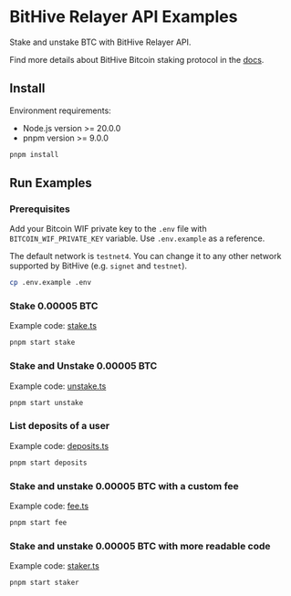 # BitHive Relayer API Examples

Stake and unstake BTC with BitHive Relayer API.

Find more details about BitHive Bitcoin staking protocol in the [docs](https://docs.bithive.fi/introduction/bitcoin-staking).

## Install

Environment requirements:

- Node.js version >= 20.0.0
- pnpm version >= 9.0.0

```bash
pnpm install
```

## Run Examples

### Prerequisites

Add your Bitcoin WIF private key to the `.env` file with `BITCOIN_WIF_PRIVATE_KEY` variable. Use `.env.example` as a reference.

The default network is `testnet4`. You can change it to any other network supported by BitHive (e.g. `signet` and `testnet`).

```bash
cp .env.example .env
```

### Stake 0.00005 BTC

Example code: [stake.ts](./src/example/stake.ts)

```bash
pnpm start stake
```

### Stake and Unstake 0.00005 BTC

Example code: [unstake.ts](./src/example/unstake.ts)

```bash
pnpm start unstake
```

### List deposits of a user

Example code: [deposits.ts](./src/example/deposits.ts)

```bash
pnpm start deposits
```

### Stake and unstake 0.00005 BTC with a custom fee

Example code: [fee.ts](./src/example/fee.ts)

```bash
pnpm start fee
```

### Stake and unstake 0.00005 BTC with more readable code

Example code: [staker.ts](./src/example/staker.ts)

```bash
pnpm start staker
```
